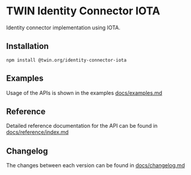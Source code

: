 # TWIN Identity Connector IOTA

Identity connector implementation using IOTA.

## Installation

```shell
npm install @twin.org/identity-connector-iota
```

## Examples

Usage of the APIs is shown in the examples [docs/examples.md](docs/examples.md)

## Reference

Detailed reference documentation for the API can be found in [docs/reference/index.md](docs/reference/index.md)

## Changelog

The changes between each version can be found in [docs/changelog.md](docs/changelog.md)
